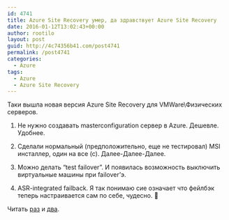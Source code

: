```yaml
---
id: 4741
title: Azure Site Recovery умер, да здравствует Azure Site Recovery
date: 2016-01-12T13:02:43+00:00
author: rootilo
layout: post
guid: http://4c74356b41.com/post4741
permalink: /post4741
categories:
  - Azure
tags:
  - Azure
  - Azure Site Recovery
---
```

Таки вышла новая версия Azure Site Recovery для VMWare\Физических серверов.

1. Не нужно создавать masterconfiguration сервер в Azure. Дешевле. Удобнее.
  
2. Сделали нормальный (предположительно, еще не тестировал) MSI инсталлер, один на все (с). Далее-Далее-Далее.
  
3. Можно делать &#8220;test failover&#8221;. И появилась возможность выключить виртуальные машины при failover&#8217;э.
  
4. ASR-integrated failback. Я так понимаю сие означает что фейлбэк теперь настраивается сам по себе, чудесно. 🙂

Читать [раз](https://azure.microsoft.com/en-us/blog/ga-enhanced-migration-and-disaster-recovery-for-vmware-virtual-machines-and-physical-servers-to-azure-using-asr/) и [два](https://azure.microsoft.com/en-us/documentation/articles/site-recovery-vmware-to-azure-classic/).